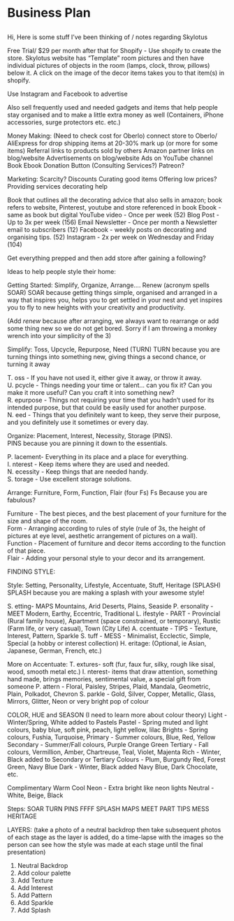 # Business Plan
## 


Hi, Here is some stuff I’ve been thinking of / notes regarding Skylotus

Free Trial/ $29 per month after that for
Shopify - Use shopify to create the store. Skylotus website has “Template” room pictures and then have individual pictures of objects in the room (lamps, clock, throw, pillows) below it. A click on the image of the decor items takes you to that item(s) in shopify.

Use Instagram and Facebook to advertise

Also sell frequently used and needed gadgets and items that help people stay organised and to make a little extra money as well (Containers, iPhone accessories, surge protectors etc. etc.)

Money Making:
(Need to check cost for Oberlo) connect store to Oberlo/ AliExpress for drop shipping items at 20-30% mark up (or more for some items)
Referral links to products sold by others
Amazon partner links on blog/website
Advertisements on blog/website
Ads on YouTube channel
Book
Ebook
Donation Button
(Consulting Services?)
Patreon?

Marketing:
Scarcity?
Discounts
Curating good items
Offering low prices?
Providing services decorating help

Book that outlines all the decorating advice that also sells in amazon; book refers to website, Pinterest, youtube and store referenced in book
Ebook - same as book but digital
YouTube video - Once per week (52)
Blog Post - Up to 3x per week (156)
Email Newsletter - Once per month a Newsletter email to subscribers (12)
Facebook - weekly posts on decorating and organising tips. (52)
Instagram - 2x per week on Wednesday and Friday (104)

Get everything prepped and then add store after gaining a following?

Ideas to help people style their home:

Getting Started: Simplify, Organize, Arrange.... Renew (acronym spells SOAR)
SOAR because getting things simple, organised and arranged in a way that inspires you, helps you to get settled in your nest and yet inspires you to fly to new heights with your creativity and productivity.

 (Add *renew* because after arranging, we always want to rearrange or add some thing new so we do not get bored. Sorry if I am throwing a monkey wrench into your simplicity of the 3)

Simplify: Toss, Upcycle, Repurpose, Need (TURN)
TURN because you are turning things into something new, giving things a second chance, or turning it away

T. oss - If you have not used it, either give it away, or throw it away.  
U. pcycle - Things needing your time or talent... can you fix it? Can you make it more useful? Can you craft it into something new?   
R. epurpose - Things not requiring your time that you hadn’t used for its intended purpose, but that could be easily used for another purpose.  
N. eed - Things that you definitely want to keep, they serve their purpose, and you definitely use it sometimes or every day.   

Organize: Placement, Interest, Necessity, Storage (PINS).  
PINS because you are pinning it down to the essentials.  

P. lacement- Everything in its place and a place for everything.  
I. nterest - Keep items where they are used and needed.  
N. ecessity - Keep things that are needed handy.  
S. torage - Use excellent storage solutions.  

Arrange: Furniture, Form, Function, Flair (four Fs) 
Fs Because you are fabulous?

Furniture - The best pieces, and the best placement of your furniture for the size and shape of the room.  
Form - Arranging according to rules of style (rule of 3s, the height of pictures at eye level, aesthetic arrangement of pictures on a wall).  
Function - Placement of furniture and decor items according to the function of that piece.  
Flair - Adding your personal style to your decor and its arrangement. 

FINDING STYLE:

Style: Setting, Personality, Lifestyle, Accentuate, Stuff, Heritage (SPLASH)
SPLASH because you are making a splash with your awesome style!

S. etting- MAPS Mountains, Arid Deserts, Plains, Seaside
P. ersonality - MEET Modern, Earthy, Eccentric, Traditional
L. ifestyle - PART - Provincial (Rural family house), Apartment (space constrained, or temporary), Rustic (Farm life, or very casual), Town (City Life)
A. ccentuate - TIPS - Texture, Interest, Pattern, Sparkle 
S. tuff - MESS - Minimalist, Ecclectic, Simple, Special (a hobby or interest collection)
H. eritage: (Optional, ie Asian, Japanese, German, French, etc.)

More on Accentuate:
T. extures- soft (fur, faux fur, silky, rough like sisal, wood, smooth metal etc.)
I. nterest- items that draw attention, something hand made, brings memories, sentimental value, a special gift from someone
P. attern - Floral, Paisley, Stripes, Plaid, Mandala, Geometric, Plain, Polkadot, Chevron
S. parkle - Gold, Silver, Copper, Metallic, Glass, Mirrors, Glitter, Neon or very bright pop of colour

COLOR, HUE and SEASON (I need to learn more about colour theory)
Light - Winter/Spring, White added to Pastels 
Pastel - Spring muted and light colours, baby blue, soft pink, peach, light yellow, lilac
Brights - Spring colours, Fushia, Turquoise, 
Primary - Summer colours, Blue, Red, Yellow
Secondary - Summer/Fall colours, Purple Orange Green
Tertiary - Fall colours, Vermillion, Amber, Chartreuse, Teal, Violet, Majenta
Rich - Winter, Black added to Secondary or Tertiary Colours - Plum, Burgundy Red, Forest Green, Navy Blue
Dark - Winter, Black added Navy Blue, Dark Chocolate, etc.

Complimentary
Warm
Cool
Neon - Extra bright like neon lights
Neutral - White, Beige, Black

Steps:
SOAR
TURN
PINS
FFFF
SPLASH
MAPS
MEET
PART
TIPS
MESS
HERITAGE

LAYERS: (take a photo of a neutral backdrop then take subsequent photos of each stage as the layer is added, do a time-lapse with the images so the person can see how the style was made at each stage until the final presentation)
1. Neutral Backdrop
2. Add colour palette
3. Add Texture
4. Add Interest
5. Add Pattern
6. Add Sparkle
7. Add Splash


